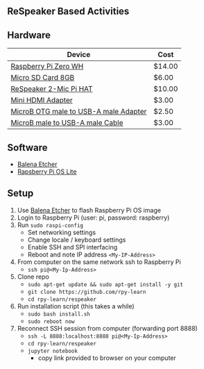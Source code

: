 ## ReSpeaker Based Activities

## Hardware

|Device|Cost|
|--|--|
|[Raspberry Pi Zero WH](https://www.adafruit.com/product/3708)|$14.00|
|[Micro SD Card 8GB](https://www.newegg.com/sandisk-8gb-microsdhc/p/0DF-0005-00190)|$6.00
|[ReSpeaker 2-Mic Pi HAT](https://www.digikey.com/product-detail/en/seeed-technology-co.,-ltd/107100001/1597-1513-ND/7325257)|$10.00|
|[Mini HDMI Adapter](https://www.adafruit.com/product/2819)|$3.00|
|[MicroB OTG male to USB-A male Adapter](https://www.adafruit.com/product/1099)|$2.50|
|[MicroB male to USB-A male Cable](https://www.adafruit.com/product/592)|$3.00|



## Software
- [Balena Etcher](https://www.balena.io/etcher/)
- [Rapsberry Pi OS Lite](https://www.raspberrypi.org/downloads/raspberry-pi-os/)

## Setup

1) Use [Balena Etcher](https://www.balena.io/etcher/) to flash Raspberry Pi OS image
2) Login to Raspberry Pi (user: pi, password: raspberry)
3) Run `sudo raspi-config`
    - Set networking settings
    - Change locale / keyboard settings
    - Enable SSH and SPI interfacing
    - Reboot and note IP address `<My-IP-Address>`
4) From computer on the same network ssh to Raspberry Pi
    - `ssh pi@<My-Ip-Address>`
5) Clone repo
    - `sudo apt-get update && sudo apt-get install -y git`
    - `git clone https://github.com/rpy-learn`
    - `cd rpy-learn/respeaker`
6) Run installation script (this takes a while)
    - `sudo bash install.sh`
    - `sudo reboot now`
7) Reconnect SSH session from computer (forwarding port 8888)
    - `ssh -L 8888:localhost:8888 pi@<My-Ip-Address>`
    - `cd rpy-learn/respeaker`
    - `jupyter notebook`
        - copy link provided to browser on your computer

